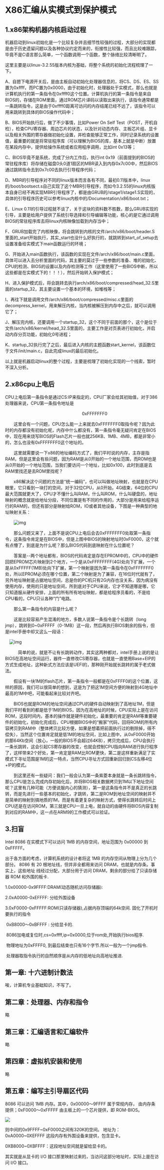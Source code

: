 # X86汇编从实模式到保护模式

## 1.x86架构机器内核启动过程

机器启动到linux初始化是一个比较复杂并且细节性较强的过程，大部分的实现都是由于历史遗留问题以及各种协议约定而来的，衔接性比较强，而且比较难跟踪，毕竟不是C语言那么简单，一个函数调用一个函数，整个脉络比较清晰明了。

这里主要是以linux-3.2.55版本内核为基础，将整个系统的初始化流程梳理了一下。

A、自摁下电源开关后，是由主板自动初始化处理器信息的，将CS、DS、ES、SS置为0xffff，而PC置为0x0000，由于初始化时，处理器处于实模式，那么也就是计算机执行的第一条指令在0xffff0这个位置。计算机执行的第一条指令是来自BIOS的，存储在ROM里面，通过ROM芯片译码以读取出来执行，该指令通常都是一条跳转指令，这是由于0xffff0距离可访问的内存结尾已经不远了，该指令可以用来跳转到具体的BIOS操作代码中；

B、BIOS开始执行后，做了不少事情，比如Power On Self Test（POST，开机自检），检查CPU寄存器、周边芯片的状态，以及针对动态内存、主板芯片组、显卡以及相关外围的寄存器做初始化设置，并检查能够正常工作，同时记录系统的设置值，最重要的就是将常驻程序库（可以理解为BIOS的库，基本上就是中断）放置在某段内存中，提供给操作系统或者应用程序调用，比如int 0x13等；

C、BIOS毕竟不是系统，完成了分内工作后，执行int 0x19（前面提到的BIOS的常驻程序库）将存储在磁盘0头0道1扇区的MBR读入到内存0x7c00中，然后BIOS通过跳转指令去到0x7c00去执行引导程序代码；

D、MBR的引导程序对不同的linux版本而言各有不同，最初0.11版本中，linux的/boot/bootsect.s自己实现了这个MBR引导程序，而如今3.2.55的linux内核版本自身已经不再实现MBR引导程序了，都是由GRUB的/stage1/stage1.S实现的，具体的引导程序历史可以参考linux内核中的/Documentation/x86/boot.txt；

E、Linux 0.11的引导过程就不谈了，关于这块的资料数不胜数，那么GRUB实现的引导，主要是给用户提供了系统引导选择和引导编辑等功能，核心的是它通过调用BIOS的常驻程序库去将linux内核映像加载到内存当中；

F、GRUB加载完了内核映像，将会跳转到内核的文件/arch/x86/boot/header.S里面的_start开始执行，其实_start也没什么好执行的，就跳转到start_of_setup去设置准备给实模式下main函数运行的环境；

G、开始进入main函数执行，该函数的实现在文件/arch/x86/boot/main.c里面，具体可以进入去分析里面的代码，其主要的莫过于一些参数的准备、堆的初始化、CPU的检测、BIOS的设置以及内存检测等工作（这里使用了一些BIOS中断，所以这些都是在实模式下的！！！），然后开始转入保护模式；

H、进入保护模式后，将会跳转去执行arch/x86/boot/compressed/head_32.S里面的startup_32，其主要设置一个基本的环境，如堆栈等；

I、再往下就是调用文件/arch/x86/boot/compressed/misc.c里面的decompress_kernel，用来解压内核，当内核被解压到内存中之后，就可以调用它了；

J、解压完内核，还要调用一个startup_32，这个不同于前面的那个，这个是位于文件/arch/x86/kernel/head_32.S里面的，主要工作是对页表进行初始化，并启动内存分页功能，初始化0号进程；

K、startup_32执行完了之后，最后进入内核的主题函数start_kernel，该函数位于文件/init/main.c，自此完成linux的最后初始化。

以上就是机器启动linux的整个过程，主要是梳理了初始化实现的一个线索，暂时不深入分析。



## 2.x86cpu上电后

CPU上电后第一条指令是通过CS:IP来指定的，CPU厂家会给其初始值，对于386处理器来说，CPU第一条指令地址是

　　　　　　　　　　　　　　　　　　0xFFFFFFF0

　　这里会有一个问题，CPU怎么能一上来就去0xFFFFFFF0取指令呢？因为此时的内存都没有初始化呢，内存中什么都没有，第一条指令毫无疑问肯定在BIOS中，现在用来烧写BIOS的Flash芯片一般也就256KB、1MB、4MB，都是非常小的，怎么也没有0xFFFFFFF0这个地址的。

　　这里就需要说一下x86的地址编码方式了，我们平时说的内存，主存是指RAM，但是这里会有些问题，因为RAM是从0开始的一个地址范围，而ROM也是从0开始的一个地址范围，当我们要访问一个地址，比如0x100，此时到底是去RAM里找还是去ROM里找呢？

　　x86解决这个问题的方法是“统一编码”，也可以叫做地址映射，也就是在CPU眼里，它只看到一块打的空间，对于32位CPU，从0开始，4G结束，64位的CPU最大范围就更大了，CPU才不懂什么叫RAM，什么叫ROM，什么叫硬盘的，地址映射的概念就是给地址分段，不同位置是有不同的作用的，大部分是用来给程序运行的RAM的，但还有部分是映射给ROM，IO或者其他设备，下图是一种典型的地址映射关系：

　　![img](./pic/20.png)

　　那么问题又来了，上面不是说CPU上电后会去0xFFFFFFF0处取第一条指令，这条指令肯定是在BIOS中，但是上图中BIOS的映射地址时0xF0000，这个就有点懵了，到底是为什么呢？那么BIOS代码到底映射在什么位置呢？

　　答案是--两个地址都有，BIOS的代码肯定是存在EPROM中的，CPU中的硬件回把EPROM芯片映射到2个地方，一个是从0xFFFFFFFF(4G)处向下扩展，一个是从0xFFFFF(1MB)处向下扩展，第一个映射是因为第一条指令在0xFFFFFFF0处，所以EPROM必须在哪个位置，第二个映射是为了兼容，在16位时代就有了，另外地址映射是占据地址空间，总是你的PC机只有2G内存也没关系，因为病没有使用内存，使用的只是地址空间，所到底对于CPU来说，它才不知道哪是哪，它只知道服从硬件安排，上面的所有所有地址映射，都是给程序员看的，不是给CPU看的，CPU只认各种“门”电路。

　　那么第一条指令的内容是什么呢？

　　这是比较容易产生混淆的地方，多数人说第一条指令是个长跳转（long jmp），跳转到0~0xFFFFF（0-1MB）这一段，然后再执行BIOS剩余的指令，但是intel手册中却又这么一段话：

　![img](./pic/21.png)

　　　简单的说，就是不让有长跳转动作，其实这两种都对，intel手册上说的是让BIOS在高地址空间运行，器件一直修改CS寄存器，也就是一直使用Base+EIP的方式生成地址，这种新式方法应该是UEFI的，那种刚开始就长跳转的属于老式做法。

　　假设有一块1M的flash芯片，第一条指令一般都是在0xFFFF0的这个位置，这样的原因，我们可以很简单的想到，这是为了把这1M空间方便的映射到4G地址中最高的1M中吧，可能看起来比较对齐吧。

　　BIOS也就是ROM的地址空间通过CPU的硬件自动映射到了高地址1M，但是我们平时看到的都是低于1M的BIOS，因为在高地址的时候，CPU实际上是在访问ROM，这段时间内，基本的操作就是硬件初始化，最重要的肯定是RAM等重要硬件的初始化，初始化完成后，CPU根据BIOS中的“搬家”代码，回将ROM的所有内容拷贝到RAM中（整体拷贝比较方便，如果是想着把前面执行过的剔除掉，得不偿失），当然这个位置肯定就是低1M的地址空间，比如上图中，从0xF0000开始的那64Kb空间（放心，一般的BIOS不会超过64KB），拷贝完成后，CPU会执行一条长跳转，这会引起CS寄存器的改变，也就会控制CPU指向RAM进行执行程序了，这样带来2个好处，第一肯定是RAM比ROM更快，第二是这样重新满足了实模式下寻址范围是1M的这一特点，当然CPU寻址方式回重新回归到CS左移4位+IP的模式。

　　到这里还有一些疑问：我们一般会认为第一条紫菱本身就是一条长跳转指令，那么CPU是怎么完成内存初始化后，并将BIOS相关数据拷贝到1M以下地址空间呢？这里有几种可能（方便说服内心的猜测），第一是这条指令并不是真正的长跳转，而是先进行一些基本的初始化，才跳转，第二是ROM到地址空间的映射并不是简单的映射到搞地质的1M，而是有着更复杂的映射方式，使得长跳转后时间上CPU还是在访问ROM，第三就是CPU一旦上电，就自动的由硬件将BIOS内容复制到对应的RAM中，这一点在ARM9的工作模式可以验证。



## 3.扫盲

Intel 8086 在实模式下可以访问 1MB 的内存空间，地址范围为 0x00000 到 0xFFFFF。

出于各方面的考虑，计算机系统的设计者将这 1MB 的内存空间从物理上分为几个部分。
8086 有 20 根地址线，但并非全都用来访问 DRAM，也就是内存条。事实上，这些地址
线经过分配，大部分用于访问 DRAM，剩余的部分给了只读存储器 ROM 和外围的板卡.

1.0x00000-0x9FFFF:DRAM(动态随机访问存储器):

2.0xA0000-0xEFFFF:   分给外围设备

3.0xF0000-0xFFFFF:ROM(只读存储器),占据内存顶端的64k空间. 固化了开机时要执行的指令


​	0xB8000～0xBFFFF : 分给显卡的.

​	8086加电或复位时,cs=0xffff,ip=0x0000,位于rom处,开始执行bios程序. 

​	物理地址为0xFFFF0, 到最后结束也只有16个字节.所以一般为一个jmp指令.

​	处理器取指令执行的自然顺序是从内存的低地址向高地址推进.







## 第一章: 十六进制计数法

唉，计算机专业基础知识，不写了。

## 第二章：处理器、内存和指令

略

## 第三章：汇编语言和汇编软件

略

## 第四章：虚拟机安装和使用

略

## 第五章：编写主引导扇区代码

8086 可以访问 1MB 内存。其中，0x00000～9FFFF 属于常规内存，
由内存条提供；0xF0000～0xFFFFF 由主板上的一个芯片提供，即 ROM-BIOS。

![](./pic/19.jpg)

则中间的0x9FFFF~0xF0000之间有320K的空间。  地址为：0xA0000~0XEFFFF 这段内存有外围设备来提供，包含显卡。

0XB8000~0XBFFFF：这段地址空间就是留给显卡的。

其实就是从显卡的 I/O 接口那里映射过来的，当访问这部分地址时，实际上是在访问 I/O 接口。
